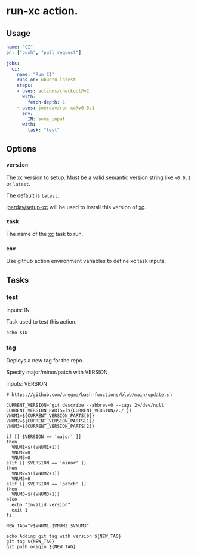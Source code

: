 # run-xc action.

## Usage

```yml
name: "CI"
on: ["push", "pull_request"]

jobs:
  ci:
    name: "Run CI"
    runs-on: ubuntu-latest
    steps:
    - uses: actions/checkout@v2
      with:
        fetch-depth: 1
    - uses: joerdav/run-xc@v0.0.1
      env:
        IN: some_input
      with:
        task: "test"
```

## Options

### `version`

The [xc](https://xcfile.dev) version to setup. Must be a valid semantic version string like `v0.0.1` or `latest`.

The default is `latest`.

[joerdav/setup-xc](https://github.com/joerdav/setup-xc) will be used to install this version of [xc](https://xcfile.dev).

### `task`

The name of the [xc](https://xcfile.dev) task to run.

### `env`

Use github action environment variables to define xc task inputs.

## Tasks

### test

inputs: IN

Task used to test this action.

```
echo $IN
```

### tag

Deploys a new tag for the repo.

Specify major/minor/patch with VERSION

inputs: VERSION

```
# https://github.com/unegma/bash-functions/blob/main/update.sh

CURRENT_VERSION=`git describe --abbrev=0 --tags 2>/dev/null`
CURRENT_VERSION_PARTS=(${CURRENT_VERSION//./ })
VNUM1=${CURRENT_VERSION_PARTS[0]}
VNUM2=${CURRENT_VERSION_PARTS[1]}
VNUM3=${CURRENT_VERSION_PARTS[2]}

if [[ $VERSION == 'major' ]]
then
  VNUM1=$((VNUM1+1))
  VNUM2=0
  VNUM3=0
elif [[ $VERSION == 'minor' ]]
then
  VNUM2=$((VNUM2+1))
  VNUM3=0
elif [[ $VERSION == 'patch' ]]
then
  VNUM3=$((VNUM3+1))
else
  echo "Invalid version"
  exit 1
fi

NEW_TAG="v$VNUM1.$VNUM2.$VNUM3"

echo Adding git tag with version ${NEW_TAG}
git tag ${NEW_TAG}
git push origin ${NEW_TAG}
```

